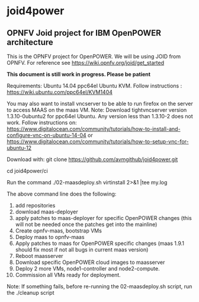 # joid4power
<H2>OPNFV Joid project for IBM OpenPOWER architecture</H2>

This is the OPNFV project for OpenPOWER. We will be using JOID from OPNFV.
For reference see https://wiki.opnfv.org/joid/get_started

**This document is still work in progress. Please be patient**

Requirements:
Ubuntu 14.04 ppc64el
Ubuntu KVM. Follow instructions : https://wiki.ubuntu.com/ppc64el/KVM1404

You may also want to install vncserver to be able to run firefox on 
the server to access MAAS on the maas VM.
Note: Download tightvncserver version 1.3.10-0ubuntu2 for ppc64el Ubuntu. 
Any version less than 1.3.10-2 does not work.
Follow instructions on:
https://www.digitalocean.com/community/tutorials/how-to-install-and-configure-vnc-on-ubuntu-14-04 or https://www.digitalocean.com/community/tutorials/how-to-setup-vnc-for-ubuntu-12

Download with:
git clone https://github.com/avmgithub/joid4power.git

cd joid4power/ci

Run the command
./02-maasdeploy.sh  virtinstall 2>&1 |tee my.log

The above command line does the following:

1. add repositories
2. download maas-deployer
3. apply patches to maas-deployer for specific OpenPOWER changes (this will not be needed once the patches get into the mainline)
4. Create opnfv-maas, bootstrap VMs
5. Deploy maas to opnfv-maas
6. Apply patches to maas for OpenPOWER specific changes (maas 1.9.1 should fix most if not all bugs in current maas version)
7. Reboot maasserver
8. Download specific OpenPOWER cloud images to maasserver
9. Deploy 2 more VMs, node1-controller and node2-compute.
10. Commission all VMs ready for deployment.

Note:
If something fails, before re-running the 02-maasdeploy.sh script, run the ./cleanup script
